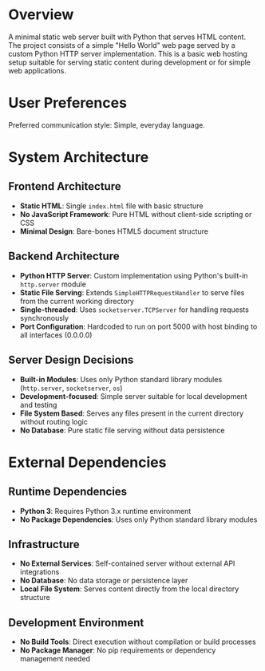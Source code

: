 # Overview

A minimal static web server built with Python that serves HTML content. The project consists of a simple "Hello World" web page served by a custom Python HTTP server implementation. This is a basic web hosting setup suitable for serving static content during development or for simple web applications.

# User Preferences

Preferred communication style: Simple, everyday language.

# System Architecture

## Frontend Architecture
- **Static HTML**: Single `index.html` file with basic structure
- **No JavaScript Framework**: Pure HTML without client-side scripting or CSS
- **Minimal Design**: Bare-bones HTML5 document structure

## Backend Architecture
- **Python HTTP Server**: Custom implementation using Python's built-in `http.server` module
- **Static File Serving**: Extends `SimpleHTTPRequestHandler` to serve files from the current working directory
- **Single-threaded**: Uses `socketserver.TCPServer` for handling requests synchronously
- **Port Configuration**: Hardcoded to run on port 5000 with host binding to all interfaces (0.0.0.0)

## Server Design Decisions
- **Built-in Modules**: Uses only Python standard library modules (`http.server`, `socketserver`, `os`)
- **Development-focused**: Simple server suitable for local development and testing
- **File System Based**: Serves any files present in the current directory without routing logic
- **No Database**: Pure static file serving without data persistence

# External Dependencies

## Runtime Dependencies
- **Python 3**: Requires Python 3.x runtime environment
- **No Package Dependencies**: Uses only Python standard library modules

## Infrastructure
- **No External Services**: Self-contained server without external API integrations
- **No Database**: No data storage or persistence layer
- **Local File System**: Serves content directly from the local directory structure

## Development Environment
- **No Build Tools**: Direct execution without compilation or build processes
- **No Package Manager**: No pip requirements or dependency management needed